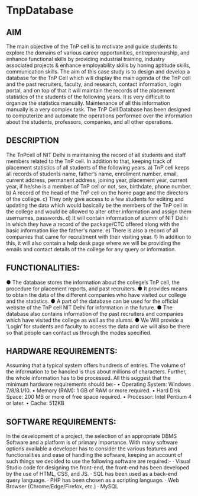 # TnpDatabase
## AIM
The main objective of the TnP cell is to motivate and guide students to
explore the domains of various career opportunities, entrepreneurship, and
enhance functional skills by providing industrial training, industry associated
projects & enhance employability skills by honing aptitude skills,
communication skills.
The aim of this case study is to design and develop a database for the TnP
Cell which will display the main agenda of the TnP cell and the past
recruiters, faculty, and research, contact information, login portal, and on top
of that it will maintain the records of the placement statistics of the students
of the following years.
It is very difficult to organize the statistics manually. Maintenance of all this
information manually is a very complex task. The TnP Cell Database has
been designed to computerize and automate the operations performed over
the information about the students, professors, companies, and all other
operations.
## DESCRIPTION
The TnPcell of NIT Delhi is maintaining the record of all students and staff
members related to the TnP cell. In addition to that, keeping track of
placement statistics of all students of the following years.
a) TnP cell keeps all records of students name, father’s name, enrollment
number, email, current address, permanent address, joining year,
placement year, current year, if he/she is a member of TnP cell or not,
sex, birthdate, phone number.
b) A record of the head of the TnP cell on the home page and the
directors of the college.
c) They only give access to a few students for editing and updating the
data which would basically be the members of the TnP cell in the
college and would be allowed to alter other information and assign
them usernames, passwords.
d) It will contain information of alumni of NIT Delhi in which they have a
record of the package/CTC offered along with the basic information
like the father's name.
e) There is also a record of all companies that came for recruitment with
their visiting year.
f) In addition to this, it will also contain a help desk page where we will
be providing the emails and contact details of the college for any
query or information.

## FUNCTIONALITIES:
● The database stores the information about the college’s TnP cell, the
procedure for placement reports, and past recruiters.
● It provides means to obtain the data of the different companies who
have visited our college and the statistics.
● A part of the database can be used for the official website of the TnP
cell NIT Delhi for information in the future.
● The database also contains information of the past recruiters and
companies which have visited the college as well as the alumni.
● We Will provide a ‘Login’ for students and faculty to access the data
and we will also be there so that people can contact us through the
modes specified.

## HARDWARE REQUIREMENTS:
Assuming that a typical system offers hundreds of entries. The volume of the
information to be handled is thus about millions of characters. Further, the
whole information has to be processed. All this suggest that the minimum
hardware requirements should be:-
• Operating System: Windows 7/8/8.1/10.
• Memory (RAM): 1 GB of RAM or more required.
• Hard Disk Space: 200 MB or more of free space required.
• Processor: Intel Pentium 4 or later.
• Cache: 512KB


## SOFTWARE REQUIREMENTS:
In the development of a project, the selection of an appropriate DBMS
Software and a platform is of primary importance. With many software
options available a developer has to consider the various features and
functionalities and ease of handling the software, keeping an account of
such things we decided to use the following software are required:-
· Visual Studio code for designing the front-end, the front-end has been
developed by the use of HTML, CSS, and JS.
· SQL has been used as a back-end query language.
· PHP has been chosen as a scripting language.
· Web Browser (Chrome/Edge/Firefox, etc.)
· MySQL
